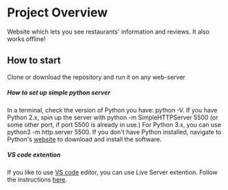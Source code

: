 # Project Overview

Website which lets you see restaurants' information and reviews. It also works offline!

## How to start

Clone or download the repository and run it on any web-server 

##### How to set up simple python server
In a terminal, check the version of Python you have: python -V. If you have Python 2.x, spin up the server with python -m SimpleHTTPServer 5500 (or some other port, if port 5500 is already in use.) For Python 3.x, you can use python3 -m http.server 5500. If you don't have Python installed, navigate to Python's <a href="https://www.python.org/">website</a> to download and install the software.


##### VS code extention
If you like to use <a href="https://code.visualstudio.com/">VS code</a> editor, you can use Live Server extention. Follow the instructions <a href="https://marketplace.visualstudio.com/items?itemName=ritwickdey.LiveServer"> here</a>.




